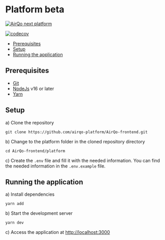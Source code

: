 # Platform beta

[![AirQo next platform](https://img.shields.io/endpoint?url=https://dashboard.cypress.io/badge/simple/ap5jjk/staging&style=flat&logo=cypress)](https://dashboard.cypress.io/projects/ap5jjk/runs)

[![codecov](https://codecov.io/gh/airqo-platform/AirQo-api/branch/master/graph/badge.svg)](https://codecov.io/gh/airqo-platform/AirQo-api)

- [Prerequisites](#prerequisites)
- [Setup](#setup)
- [Running the application](#running-the-application)

## Prerequisites
-   [Git](https://gist.github.com/derhuerst/1b15ff4652a867391f03)
-   [NodeJs](https://nodejs.org/en/) v16 or later
-   [Yarn](https://classic.yarnpkg.com/lang/en/)

## Setup
a) Clone the repository

    git clone https://github.com/airqo-platform/AirQo-frontend.git

b) Change to the platform folder in the cloned repository directory

    cd AirQo-frontend/platform

c)  Create the `.env` file and fill it with the needed information. You can find the needed information in the `.env.example` file.

## Running the application

a) Install dependencies

    yarn add

b) Start the development server

    yarn dev
 
c) Access the application at [http://localhost:3000](http://localhost:3000)